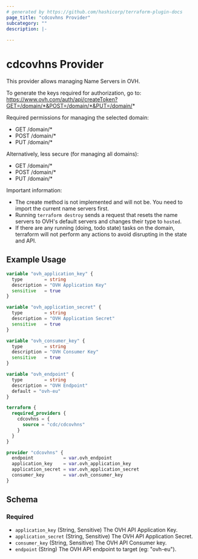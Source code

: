 ```yaml
---
# generated by https://github.com/hashicorp/terraform-plugin-docs
page_title: "cdcovhns Provider"
subcategory: ""
description: |-
  
---
```


# cdcovhns Provider
This provider allows managing Name Servers in OVH.

To generate the keys required for authorization, go to: https://www.ovh.com/auth/api/createToken?GET=/domain/*&POST=/domain/*&PUT=/domain/*

Required permissions for managing the selected domain:

- GET /domain/<DOMAIN>*
- POST /domain/<DOMAIN>*
- PUT /domain/<DOMAIN>*

Alternatively, less secure (for managing all domains):

- GET /domain/*
- POST /domain/*
- PUT /domain/*

Important information:

- The create method is not implemented and will not be. You need to import the current name servers first.
- Running `terraform destroy` sends a request that resets the name servers to OVH's default servers and changes their type to `hosted`.
- If there are any running (doing, todo state) tasks on the domain, terraform will not perform any actions to avoid disrupting in the state and API.

## Example Usage

```terraform
variable "ovh_application_key" {
  type        = string
  description = "OVH Application Key"
  sensitive   = true
}

variable "ovh_application_secret" {
  type        = string
  description = "OVH Application Secret"
  sensitive   = true
}

variable "ovh_consumer_key" {
  type        = string
  description = "OVH Consumer Key"
  sensitive   = true
}

variable "ovh_endpoint" {
  type        = string
  description = "OVH Endpoint"
  default = "ovh-eu"
}

terraform {
  required_providers {
    cdcovhns = {
      source = "cdc/cdcovhns"
    }
  }
}

provider "cdcovhns" {
  endpoint           = var.ovh_endpoint
  application_key    = var.ovh_application_key
  application_secret = var.ovh_application_secret
  consumer_key       = var.ovh_consumer_key
}
```

<!-- schema generated by tfplugindocs -->
## Schema

### Required

- `application_key` (String, Sensitive) The OVH API Application Key.
- `application_secret` (String, Sensitive) The OVH API Application Secret.
- `consumer_key` (String, Sensitive) The OVH API Consumer key.
- `endpoint` (String) The OVH API endpoint to target (eg: "ovh-eu").
